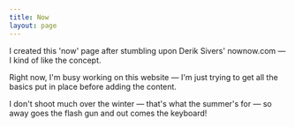 ```yaml
---
title: Now
layout: page
---
```


I created this 'now' page after stumbling upon Derik Sivers' nownow.com — I kind of like the concept.

Right now, I'm busy working on this website — I'm just trying to get all the basics put in place before adding the content. 

I don't shoot much over the winter — that's what the summer's for — so away goes the flash gun and out comes the keyboard!
